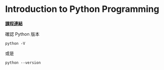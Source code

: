 # Introduction to Python Programming

[**課程連結**](https://classroom.udacity.com/courses/ud1110)

確認 Python 版本

```
python -V
```

或是

```
python --version
```

